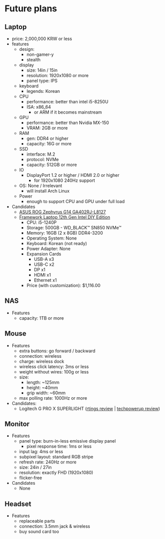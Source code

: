 # Future plans

## Laptop

- price: 2,000,000 KRW or less
- features
  - design:
    - non-gamer-y
    - stealth
  - display
    - size: 14in / 15in
    - resolution: 1920x1080 or more
    - panel type: IPS
  - keyboard
    - legends: Korean
  - CPU
    - performance: better than intel i5-8250U
    - ISA: x86_64
      - or ARM if it becomes mainstream
  - GPU
    - performance: better than Nvidia MX-150
    - VRAM: 2GB or more
  - RAM
    - gen: DDR4 or higher
    - capacity: 16G or more
  - SSD
    - interface: M.2
    - protocol: NVMe
    - capacity: 512GB or more
  - IO
    - DisplayPort 1.2 or higher / HDMI 2.0 or higher
      - for 1920x1080 240Hz support
  - OS: None / Irrelevant
    - will install Arch Linux
  - Power
    - enough to support CPU and GPU under full load
- Candidates
  - [ASUS ROG Zephyrus G14 GA402RJ-L8127](https://prod.danawa.com/info/?pcode=17118821)
  - [Framework Laptop 12th Gen Intel DIY Edition](https://frame.work/products/laptop-diy-12-gen-intel)
    - CPU: i5-1240P
    - Storage: 500GB - WD_BLACK™ SN850 NVMe™
    - Memory: 16GB (2 x 8GB) DDR4-3200
    - Operating System: None
    - Keyboard: Korean (not ready)
    - Power Adapter: None
    - Expansion Cards
      - USB-A x3
      - USB-C x2
      - DP x1
      - HDMI x1
      - Ethernet x1
    - Price (with customization): $1,116.00

## NAS

- Features
  - capacity: 1TB or more

## Mouse

- Features
  - extra buttons: go forward / backward
  - connection: wireless
  - charge: wireless dock
  - wireless click latency: 3ms or less
  - weight without wires: 100g or less
  - size:
    - length: ~125mm
    - height: ~40mm
    - grip width: ~60mm
  - max polling rate: 1000Hz or more
- Candidates:
  - Logitech G PRO X SUPERLIGHT ([rtings review](https://www.rtings.com/mouse/reviews/logitech/g-pro-x-superlight) | [techpowerup review](https://www.techpowerup.com/review/logitech-pro-wireless-mouse))

## Monitor

- Features
  - panel type: burn-in-less emissive display panel
    - pixel response time: 1ms or less
  - input lag: 4ms or less
  - subpixel layout: standard RGB stripe
  - refresh rate: 240Hz or more
  - size: 24in / 27in
  - resolution: exactly FHD (1920x1080)
  - flicker-free
- Candidates
  - None

## Headset

- Features
  - replaceable parts
  - connection: 3.5mm jack & wireless
  - buy sound card too
